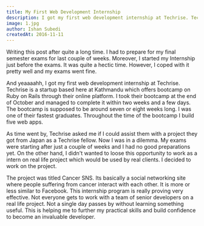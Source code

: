 ```yaml
---
title: My First Web Development Internship
description: I got my first web development internship at Techrise. Techrise is a startup based here at Kathmandu which offers bootcamp on Ruby on Rails through their online platform.
image: 1.jpg
author: Ishan Subedi
createdAt: 2016-11-11
---
```


Writing this post after quite a long time. I had to prepare for my final semester exams for last couple of weeks. Moreover, I started my Internship just before the exams. It was quite a hectic time. However, I coped with it pretty well and my exams went fine.

And yeaaaahh, I got my first web development internship at Techrise. Techrise is a startup based here at Kathmandu which offers bootcamp on Ruby on Rails through their online platform. I took their bootcamp at the end of October and managed to complete it within two weeks and a few days. The bootcamp is supposed to be around seven or eight weeks long. I was one of their fastest graduates. Throughout the time of the bootcamp I build five web apps.

As time went by, Techrise asked me if I could assist them with a project they got from Japan as a Techrise fellow. Now I was in a dilemma. My exams were starting after just a couple of weeks and I had no good preparations yet. On the other hand, I didn't wanted to loose this opportunity to work as a intern on real life project which would be used by real clients. I decided to work on the project.

The project was titled Cancer SNS. Its basically a social networking site where people suffering from cancer interact with each other. It is more or less similar to Facebook. This internship program is really proving very effective. Not everyone gets to work with a team of senior developers on a real life project. Not a single day passes by without learning something useful. This is helping me to further my practical skills and build confidence to become an invaluable developer.